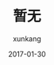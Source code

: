 ---
layout:     post
title:      "暂无"
date:       2017-01-30
author:     "xunkang"
header-img: "img/post-bg-js-version.jpg"
tags:
    - 数学
---